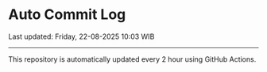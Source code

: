 # Auto Commit Log

Last updated: Friday, 22-08-2025 10:03 WIB

---

This repository is automatically updated every 2 hour using GitHub Actions.

